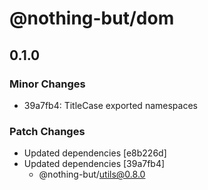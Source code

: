 # @nothing-but/dom

## 0.1.0

### Minor Changes

-   39a7fb4: TitleCase exported namespaces

### Patch Changes

-   Updated dependencies [e8b226d]
-   Updated dependencies [39a7fb4]
    -   @nothing-but/utils@0.8.0
